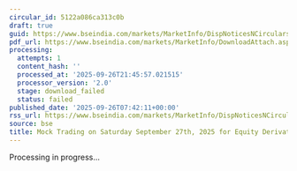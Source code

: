 ```yaml
---
circular_id: 5122a086ca313c0b
draft: true
guid: https://www.bseindia.com/markets/MarketInfo/DispNoticesNCirculars.aspx?Noticeid={8CF00722-6D8E-407B-94FC-FB8AA2724B56}&noticeno=20250926-7&dt=09/26/2025&icount=7&totcount=76&flag=0
pdf_url: https://www.bseindia.com/markets/MarketInfo/DownloadAttach.aspx?id=20250926-7&attachedId=
processing:
  attempts: 1
  content_hash: ''
  processed_at: '2025-09-26T21:45:57.021515'
  processor_version: '2.0'
  stage: download_failed
  status: failed
published_date: '2025-09-26T07:42:11+00:00'
rss_url: https://www.bseindia.com/markets/MarketInfo/DispNoticesNCirculars.aspx?Noticeid={8CF00722-6D8E-407B-94FC-FB8AA2724B56}&noticeno=20250926-7&dt=09/26/2025&icount=7&totcount=76&flag=0
source: bse
title: Mock Trading on Saturday September 27th, 2025 for Equity Derivatives segment
---
```


Processing in progress...